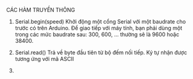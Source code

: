 CÁC HÀM TRUYỀN THÔNG 

1. Serial.begin(speed)
	Khởi động một cổng Serial với một baudrate cho trước có trên Arduino. Để giao tiếp với máy tính, bạn phải dùng một trong các mức baudrate sau: 300, 600, ... thường sẽ là  9600 hoặc 38400.

2. Serial.read()
	Trả về byte đầu tiên từ bộ đếm nối tiếp. Ký tự nhận được tương ứng với mã ASCII

3. 